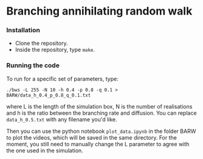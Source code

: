 # Branching annihilating random walk


### Installation 
- Clone the repository.
- Inside the repository, type `make`. 
  
### Running the code 
To run for a specific set of parameters, type:

    ./bws -L 255 -N 10 -h 0.4 -p 0.8 -q 0.1 > BARW/data_h_0.4_p_0.8_q_0.1.txt

where L is the length of the simulation box, N is the number of realisations and h is the ratio between the branching rate and diffusion. You can replace `data_h_0.5.txt` with any filename you'd like. 

Then you can use the python notebook `plot_data.ipynb` in the folder BARW to plot the videos, which will be saved in the same directory. For the moment, you still need to manually change the L parameter to agree with the one used in the simulation. 